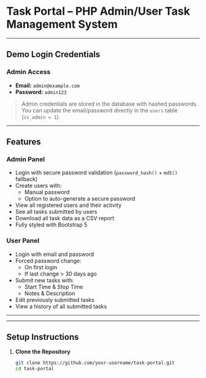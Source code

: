 # Task Portal – PHP Admin/User Task Management System

---

## Demo Login Credentials

### Admin Access
- **Email:** `admin@example.com`
- **Password:** `admin123`

>  Admin credentials are stored in the database with hashed passwords. You can update the email/password directly in the `users` table (`is_admin = 1`).

---

##  Features

###  Admin Panel
- Login with secure password validation (`password_hash()` + `md5()` fallback)
- Create users with:
  - Manual password
  - Option to auto-generate a secure password
- View all registered users and their activity
- See all tasks submitted by users
- Download all task data as a CSV report
- Fully styled  with Bootstrap 5

###  User Panel
- Login with email and password
- Forced password change:
  - On first login
  - If last change > 30 days ago
- Submit new tasks with:
  - Start Time & Stop Time
  - Notes & Description
- Edit previously submitted tasks
- View a history of all submitted tasks

---


---

##  Setup Instructions

1. **Clone the Repository**

   ```bash
   git clone https://github.com/your-username/task-portal.git
   cd task-portal
